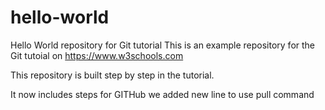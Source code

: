 # hello-world
Hello World repository for Git tutorial
This is an example repository for the Git tutoial on https://www.w3schools.com


This repository is built step by step in the tutorial.

It now includes steps for GITHub
we added new line to use pull command
